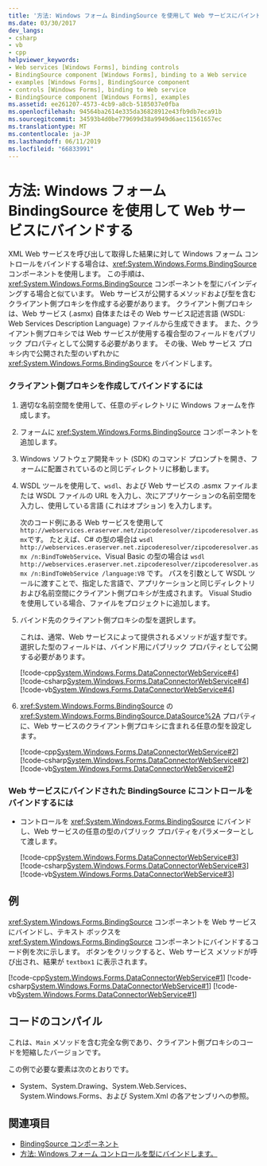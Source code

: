 ```yaml
---
title: '方法: Windows フォーム BindingSource を使用して Web サービスにバインドする'
ms.date: 03/30/2017
dev_langs:
- csharp
- vb
- cpp
helpviewer_keywords:
- Web services [Windows Forms], binding controls
- BindingSource component [Windows Forms], binding to a Web service
- examples [Windows Forms], BindingSource component
- controls [Windows Forms], binding to Web service
- BindingSource component [Windows Forms], examples
ms.assetid: ee261207-4573-4cb9-a8cb-5185037e0fba
ms.openlocfilehash: 94564ba2614e335da36828912e43fb9db7eca91b
ms.sourcegitcommit: 34593b4d0be779699d38a9949d6aec11561657ec
ms.translationtype: MT
ms.contentlocale: ja-JP
ms.lasthandoff: 06/11/2019
ms.locfileid: "66833991"
---
```

# <a name="how-to-bind-to-a-web-service-using-the-windows-forms-bindingsource"></a>方法: Windows フォーム BindingSource を使用して Web サービスにバインドする
XML Web サービスを呼び出して取得した結果に対して Windows フォーム コントロールをバインドする場合は、<xref:System.Windows.Forms.BindingSource> コンポーネントを使用します。 この手順は、<xref:System.Windows.Forms.BindingSource> コンポーネントを型にバインディングする場合と似ています。 Web サービスが公開するメソッドおよび型を含むクライアント側プロキシを作成する必要があります。 クライアント側プロキシは、Web サービス (.asmx) 自体またはその Web サービス記述言語 (WSDL: Web Services Description Language) ファイルから生成できます。 また、クライアント側プロキシでは Web サービスが使用する複合型のフィールドをパブリック プロパティとして公開する必要があります。 その後、Web サービス プロキシ内で公開された型のいずれかに <xref:System.Windows.Forms.BindingSource> をバインドします。  
  
### <a name="to-create-and-bind-to-a-client-side-proxy"></a>クライアント側プロキシを作成してバインドするには  
  
1. 適切な名前空間を使用して、任意のディレクトリに Windows フォームを作成します。  
  
2. フォームに <xref:System.Windows.Forms.BindingSource> コンポーネントを追加します。  
  
3. Windows ソフトウェア開発キット (SDK) のコマンド プロンプトを開き、フォームに配置されているのと同じディレクトリに移動します。  
  
4. WSDL ツールを使用して、`wsdl`、および Web サービスの .asmx ファイルまたは WSDL ファイルの URL を入力し、次にアプリケーションの名前空間を入力し、使用している言語 (これはオプション) を入力します。  
  
     次のコード例にある Web サービスを使用して `http://webservices.eraserver.net/zipcoderesolver/zipcoderesolver.asmx`です。 たとえば、C# の型の場合は `wsdl http://webservices.eraserver.net.zipcoderesolver/zipcoderesolver.asmx /n:BindToWebService`、Visual Basic の型の場合は `wsdl http://webservices.eraserver.net.zipcoderesolver/zipcoderesolver.asmx /n:BindToWebService /language:VB` です。 パスを引数として WSDL ツールに渡すことで、指定した言語で、アプリケーションと同じディレクトリおよび名前空間にクライアント側プロキシが生成されます。 Visual Studio を使用している場合、ファイルをプロジェクトに追加します。  
  
5. バインド先のクライアント側プロキシの型を選択します。  
  
     これは、通常、Web サービスによって提供されるメソッドが返す型です。 選択した型のフィールドは、バインド用にパブリック プロパティとして公開する必要があります。  
  
     [!code-cpp[System.Windows.Forms.DataConnectorWebService#4](~/samples/snippets/cpp/VS_Snippets_Winforms/System.Windows.Forms.DataConnectorWebService/CPP/form1.cpp#4)]
     [!code-csharp[System.Windows.Forms.DataConnectorWebService#4](~/samples/snippets/csharp/VS_Snippets_Winforms/System.Windows.Forms.DataConnectorWebService/CS/form1.cs#4)]
     [!code-vb[System.Windows.Forms.DataConnectorWebService#4](~/samples/snippets/visualbasic/VS_Snippets_Winforms/System.Windows.Forms.DataConnectorWebService/VB/form1.vb#4)]  
  
6. <xref:System.Windows.Forms.BindingSource> の <xref:System.Windows.Forms.BindingSource.DataSource%2A> プロパティに、Web サービスのクライアント側プロキシに含まれる任意の型を設定します。  
  
     [!code-cpp[System.Windows.Forms.DataConnectorWebService#2](~/samples/snippets/cpp/VS_Snippets_Winforms/System.Windows.Forms.DataConnectorWebService/CPP/form1.cpp#2)]
     [!code-csharp[System.Windows.Forms.DataConnectorWebService#2](~/samples/snippets/csharp/VS_Snippets_Winforms/System.Windows.Forms.DataConnectorWebService/CS/form1.cs#2)]
     [!code-vb[System.Windows.Forms.DataConnectorWebService#2](~/samples/snippets/visualbasic/VS_Snippets_Winforms/System.Windows.Forms.DataConnectorWebService/VB/form1.vb#2)]  
  
### <a name="to-bind-controls-to-the-bindingsource-that-is-bound-to-a-web-service"></a>Web サービスにバインドされた BindingSource にコントロールをバインドするには  
  
- コントロールを <xref:System.Windows.Forms.BindingSource> にバインドし、Web サービスの任意の型のパブリック プロパティをパラメーターとして渡します。  
  
     [!code-cpp[System.Windows.Forms.DataConnectorWebService#3](~/samples/snippets/cpp/VS_Snippets_Winforms/System.Windows.Forms.DataConnectorWebService/CPP/form1.cpp#3)]
     [!code-csharp[System.Windows.Forms.DataConnectorWebService#3](~/samples/snippets/csharp/VS_Snippets_Winforms/System.Windows.Forms.DataConnectorWebService/CS/form1.cs#3)]
     [!code-vb[System.Windows.Forms.DataConnectorWebService#3](~/samples/snippets/visualbasic/VS_Snippets_Winforms/System.Windows.Forms.DataConnectorWebService/VB/form1.vb#3)]  
  
## <a name="example"></a>例  
 <xref:System.Windows.Forms.BindingSource> コンポーネントを Web サービスにバインドし、テキスト ボックスを <xref:System.Windows.Forms.BindingSource> コンポーネントにバインドするコード例を次に示します。 ボタンをクリックすると、Web サービス メソッドが呼び出され、結果が `textbox1` に表示されます。  
  
 [!code-cpp[System.Windows.Forms.DataConnectorWebService#1](~/samples/snippets/cpp/VS_Snippets_Winforms/System.Windows.Forms.DataConnectorWebService/CPP/form1.cpp#1)]
 [!code-csharp[System.Windows.Forms.DataConnectorWebService#1](~/samples/snippets/csharp/VS_Snippets_Winforms/System.Windows.Forms.DataConnectorWebService/CS/form1.cs#1)]
 [!code-vb[System.Windows.Forms.DataConnectorWebService#1](~/samples/snippets/visualbasic/VS_Snippets_Winforms/System.Windows.Forms.DataConnectorWebService/VB/form1.vb#1)]  
  
## <a name="compiling-the-code"></a>コードのコンパイル  
 これは、`Main` メソッドを含む完全な例であり、クライアント側プロキシのコードを短縮したバージョンです。  
  
 この例で必要な要素は次のとおりです。  
  
- System、System.Drawing、System.Web.Services、System.Windows.Forms、および System.Xml の各アセンブリへの参照。  
  
## <a name="see-also"></a>関連項目

- [BindingSource コンポーネント](bindingsource-component.md)
- [方法: Windows フォーム コントロールを型にバインドします。](how-to-bind-a-windows-forms-control-to-a-type.md)

